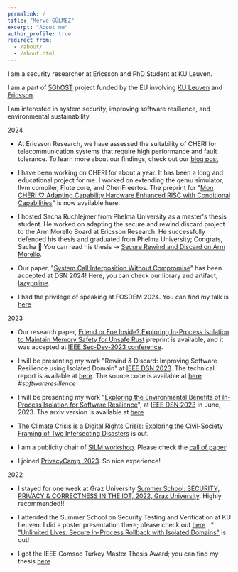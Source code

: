 ```yaml
---
permalink: /
title: "Merve GÜLMEZ"
excerpt: "About me"
author_profile: true
redirect_from: 
  - /about/
  - /about.html
---
```




I am a security researcher at Ericsson and PhD Student at KU Leuven. 

I am a part of [5GhOST](https://5ghosts.eu/) project funded by the EU involving [KU Leuven](https://www.kuleuven.be/kuleuven/) and [Ericsson](https://www.ericsson.com/en). 

I am interested in system security, improving software resilience, and environmental sustainability.  

2024 


  * At Ericsson Research, we have assessed the suitability of CHERI for telecommunication systems that require high performance and fault tolerance. To learn more about our findings, check out our [blog post](https://www.ericsson.com/en/blog/2024/9/memory-safety-in-telecommunications-with-cheri)
  
 
  * I have been working on CHERI for about a year. It has been a long and educational project for me. I worked on extending the qemu simulator, llvm compiler, Flute core, and CheriFreertos. The preprint for "[Mon CHÈRI ♡ Adapting Capability Hardware Enhanced RISC with Conditional Capabilities](https://arxiv.org/pdf/2407.08663)" is now available here. 

  * I hosted Sacha Ruchlejmer from Phelma University as a master's thesis student. He worked on adapting the secure and rewind discard project to the Arm Morello Board at Ericsson Research. He successfully defended his thesis and graduated from Phelma University; Congrats, Sacha 🎉 You can read his thesis -> [Secure Rewind and Discard on Arm Morello](https://secure-rewind-and-discard.github.io/files/Master_Thesis___Secure_Rewind_on_Discard_on_ARM_Morello.pdf).

  * Our paper, "[System Call Interposition Without Compromise](../files/2024-lazypoline.pdf)" has been accepted at DSN 2024! Here, you can check our library and artifact, [lazypoline](https://github.com/lazypoline).

  * I had the privilege of speaking at FOSDEM 2024. You can find my talk is [here](https://fosdem.org/2024/schedule/event/fosdem-2024-2632-friend-or-foe-inside-exploring-in-process-isolation-to-maintain-memory-safety-for-unsafe-rust/)


2023

  * Our research paper, [Friend or Foe Inside? Exploring In-Process Isolation to Maintain Memory Safety for Unsafe Rust](https://arxiv.org/pdf/2306.08127.pdf) preprint is available, and it was accepted at [IEEE Sec-Dev-2023 conference](https://secdev.ieee.org/2023/home). 

  * I will be presenting my work "Rewind & Discard: Improving Software Resilience using Isolated Domain" at [IEEE DSN 2023](https://dsn2023.dei.uc.pt/). The technical report is available at [here](https://arxiv.org/pdf/2205.03205.pdf). The source code is available at [here](https://secure-rewind-and-discard.github.io/) *#softwareresillence*

  * I will be presenting my work "[Exploring the Environmental Benefits of In-Process Isolation for Software Resilience](https://arxiv.org/pdf/2306.02131.pdf)", at [IEEE DSN 2023](https://dsn2023.dei.uc.pt/) in June, 2023. The arxiv version is available at [here](https://arxiv.org/pdf/2306.02131.pdf) 

  * [The Climate Crisis is a Digital Rights Crisis: Exploring the Civil-Society Framing of Two Intersecting Disasters](https://limits.pubpub.org/pub/8544yai8/release/1) is out. 

  * I am a publicity chair of [SILM workshop](https://silm-workshop.github.io/). Please check the [call of paper](https://silm-workshop.github.io/cfp/)! 

  * I joined [PrivacyCamp, 2023](https://privacycamp.eu/workshop-the-climate-crisis-is-a-key-digital-rights-issue/). So nice experience!

2022

  * I stayed for one week at Graz University [Summer School: SECURITY, PRIVACY & CORRECTNESS IN THE IOT, 2022, Graz University](https://securityweek.at/2022/). Highly recommended!! 
  
  * I attended the Summer School on Security Testing and Verification at KU Leuven. I did a poster presentation there; please check out [here](../files/SDROB_Poster-E-5CG2171BCR.pdf) 
  * ["Unlimited Lives: Secure In-Process Rollback with Isolated Domains"](https://arxiv.org/pdf/2205.03205.pdf) is out! 
  * I got the IEEE Comsoc Turkey Master Thesis Award; you can find my thesis [here](../files/master_thesis) 
